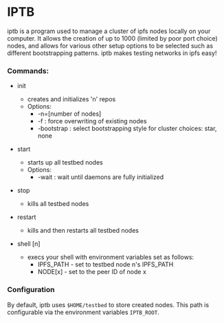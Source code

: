 # IPTB
iptb is a program used to manage a cluster of ipfs nodes locally on your
computer. It allows the creation of up to 1000 (limited by poor port choice)
nodes, and allows for various other setup options to be selected such as
different bootstrapping patterns. iptb makes testing networks in ipfs
easy!

### Commands:
- init
	- creates and initializes 'n' repos
	- Options:
		- -n=[number of nodes]
		- -f : force overwriting of existing nodes
		- -bootstrap : select bootstrapping style for cluster choices: star, none
- start
	- starts up all testbed nodes
	- Options:
		- -wait : wait until daemons are fully initialized
- stop
	- kills all testbed nodes
- restart
	- kills and then restarts all testbed nodes

- shell [n]
	- execs your shell with environment variables set as follows:
	    - IPFS_PATH - set to testbed node n's IPFS_PATH
	    - NODE[x] - set to the peer ID of node x

### Configuration
By default, iptb uses `$HOME/testbed` to store created nodes. This path is
configurable via the environment variables `IPTB_ROOT`.



